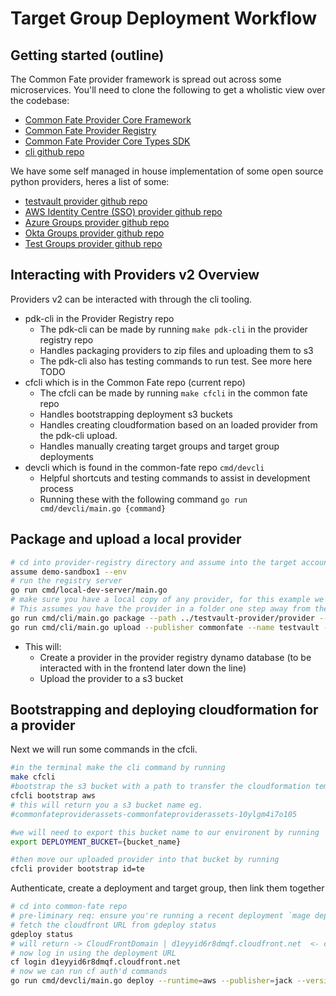 # Target Group Deployment Workflow

## Getting started (outline)

The Common Fate provider framework is spread out across some microservices. You'll need to clone the following to get a wholistic view over the codebase:

- [Common Fate Provider Core Framework](https://github.com/common-fate/commonfate-provider-core)
- [Common Fate Provider Registry](https://github.com/common-fate/provider-registry)
- [Common Fate Provider Core Types SDK](https://github.com/common-fate/provider-registry-sdk-go)
- [cli github repo](https://github.com/common-fate/cli)


We have some self managed in house implementation of some open source python providers, heres a list of some:
- [testvault provider github repo](https://github.com/common-fate/testvault-provider)
- [AWS Identity Centre (SSO) provider github repo](https://github.com/common-fate/commonfate-provider-aws-sso)
- [Azure Groups provider github repo](https://github.com/common-fate/azure-provider)
- [Okta Groups provider github repo](https://github.com/common-fate/okta-provider)
- [Test Groups provider github repo](https://github.com/common-fate/commonfate-provider-testgroups)


## Interacting with Providers v2 Overview
Providers v2 can be interacted with through the cli tooling.
- pdk-cli in the Provider Registry repo
    - The pdk-cli can be made by running `make pdk-cli` in the provider registry repo
    - Handles packaging providers to zip files and uploading them to s3
    - The pdk-cli also has testing commands to run test. See more here TODO
- cfcli which is in the Common Fate repo (current repo)
    - The cfcli can be made by running `make cfcli` in the common fate repo
    - Handles bootstrapping deployment s3 buckets 
    - Handles creating cloudformation based on an loaded provider from the pdk-cli upload.
    - Handles manually creating target groups and target group deployments
- devcli which is found in the common-fate repo `cmd/devcli`
    - Helpful shortcuts and testing commands to assist in development process
    - Running these with the following command `go run cmd/devcli/main.go {command}`



## Package and upload a local provider

```bash
# cd into provider-registry directory and assume into the target account
assume demo-sandbox1 --env
# run the registry server
go run cmd/local-dev-server/main.go
# make sure you have a local copy of any provider, for this example we are using the testvault provider
# This assumes you have the provider in a folder one step away from the current directory
go run cmd/cli/main.go package --path ../testvault-provider/provider --name testvault --version v1.0.0 --publisher commonfate
go run cmd/cli/main.go upload --publisher commonfate --name testvault --version v1.0.0                                      
```
- This will:
    - Create a provider in the provider registry dynamo database (to be interacted with in the frontend later down the line)
    - Upload the provider to a s3 bucket


## Bootstrapping and deploying cloudformation for a provider
Next we will run some commands in the cfcli.

```bash
#in the terminal make the cli command by running
make cfcli
#bootstrap the s3 bucket with a path to transfer the cloudformation template into 
cfcli bootstrap aws
# this will return you a s3 bucket name eg.
#commonfateproviderassets-commonfateproviderassets-10ylgm4i7o105

#we will need to export this bucket name to our environent by running
export DEPLOYMENT_BUCKET={bucket_name}

#then move our uploaded provider into that bucket by running
cfcli provider bootstrap id=te
```


Authenticate, create a deployment and target group, then link them together

```bash
# cd into common-fate repo
# pre-liminary req: ensure you're running a recent deployment `mage deploy:dev`
# fetch the cloudfront URL from gdeploy status 
gdeploy status 
# will return -> CloudFrontDomain | d1eyyid6r8dmqf.cloudfront.net  <- copy me            
# now log in using the deployment URL
cf login d1eyyid6r8dmqf.cloudfront.net
# now we can run cf auth'd commands
go run cmd/devcli/main.go deploy --runtime=aws --publisher=jack --version=v0.1.4 --name=testvault --accountId=012345678912 --aws-region=ap-southeast-2 --suffix=jacktest6
```
